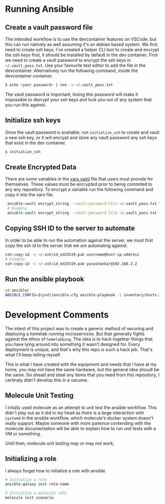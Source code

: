 # Running Ansible

## Create a vault password file
The intended workflow is to use the devcontainer features on VSCode, but this can run natively as well assuming it's an debian based system. We first need to create ssh keys. I've created a helper CLI tool to create and encrypt the ssh keys first, it should be installed by default in the dev container. First we need to create a vault password to encrypt the ssh keys in `~/.vault_pass.txt`. Use your favourite text editor to add the file in the devcontainer. Alternatively run the following command, inside the devcontainer container. 

```bash
$ echo <your password> | tee -a ~/.vault_pass.txt
```
The vault password is important, losing this password will make it impossible to decrypt your ssh keys and lock you out of any system that you run this against. 

## Initialize ssh keys
Once the vault password is avaliable, run `initialize_ssh` to create and vault a new ssh key, or it will encrypt and store any vault password any ssh keys that exist in the dev container. 

```bash
$ initialize_ssh
```

## Create Encrypted Data
There are some variables in the [vars.yaml](vars/main.yml) file that users must provide for themselves. These values must be encrypted prior to being commited to any any repository. To encrypt a variable run the following command and copy it into the vars file. 
```bash
 ansible-vault encrypt_string --vault-password-file ~/.vault_pass.txt "<string_to_encrypt>" --name "<name_of_variable_to_set>"
 # Example
 ansible-vault encrypt_string --vault-password-file ~/.vault_pass.txt "1234567890123456" --name "samba_password"
```

## Copying SSH ID to the server to automate
In order to be able to run the automation against the server, we must first copy the ssh id to the server that we are automating against. 
```bash
ssh-copy-id -i ~/.ssh/id_ed25519.pub username@host-ip-address
# Example
ssh-copy-id -i ~/.ssh/id_ed25519.pub yuvashankar@192.168.2.2
```

## Run the ansible playbook
```bash
cd ansible/
ANSIBLE_CONFIG=$(pwd)/ansible.cfg ansible-playbook -i inventory/hosts.ini playbooks/main.yaml -K # No getting around the fact that the first time we have to supply the sudo password hence the -K
```

# Development Comments
The intent of this project was to create a generic method of securing and deploying a homelab running microservices. But that generally fights against the ethos of `homelabbing`. The idea is to hack together things that you have lying around into something it wasn't designed for. Every deployment is unique, and that's why this repo is such a hack job. That's what I'll keep telling myself. 


This is what I have created with the equipment and needs that I have at my home, you may not have the same hardware, but the general idea shoudl be the same. Go ahead and steal any items that you need from this repository, I certinaly didn't develop this in a vacume. 


## Molecule Unit Testing
I initally used molecule as an attempt to unit test the ansible workflow. This didn't play out as it did in my head as there is a large interaction with `systemd` in the ansible workflow, which molecule's docker system doesn't really support. Maybe someone with more paitence contending with the molecule documentation will be able to explain how to run unit tests with a VM or something. 

Until then, molecule unit testing may or may not work, 

## Initializing a role
I always forget how to initialize a role with ansible
```bash
# Initialize a role
ansible-galaxy init role-name

# Initialize a molecule role
molecule init scenario
```

